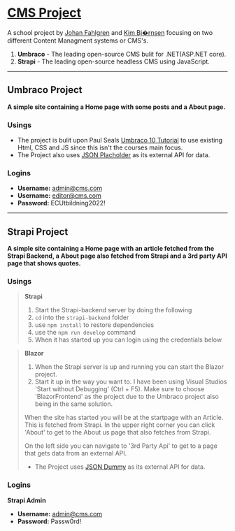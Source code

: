 # [CMS Project](https://github.com/johan-fahlgren/CMS_Project)

A school project by [Johan Fahlgren](https://github.com/johan-fahlgren) 
and [Kim Bj�rnsen](https://github.com/Bjornsen016) focusing on two different Content
Managment systems or CMS's. 

1. **Umbraco** - The leading open-source CMS bulit for .NET(ASP.NET core). 
2. **Strapi** - The leading open-source headless CMS using JavaScript. 
___
## Umbraco Project

**A simple site containing a Home page with some posts and a About page.**

### Usings

* The project is bulit upon Paul Seals [Umbraco 10 Tutorial](https://github.com/prjseal/Umbraco-10-Tutorial/tree/main)
to use existing Html, CSS and JS since this isn't the courses main focus. 
* The Project also uses [JSON Placholder](https://jsonplaceholder.typicode.com/) as its external API for data. 


### Logins

* **Username:** admin@cms.com
* **Username:** editor@cms.com
* **Password:** ECUtbildning2022!

____
## Strapi Project

**A simple site containing a Home page with an article fetched from the Strapi Backend, a About page also fetched from Strapi and a 3rd party API page that shows quotes.**

### Usings

> **Strapi**
> 1. Start the Strapi-backend server by doing the following
> 2. `cd` into the `strapi-backend` folder
> 3. use `npm install` to restore dependencies
> 4. use the `npm run develop` command
> 5. When it has started up you can login using the credentials below

> **Blazor**
> 1. When the Strapi server is up and running you can start the Blazor project.
> 2. Start it up in the way you want to. I have been using Visual Studios 'Start without Debugging' (Ctrl + F5). Make sure to choose 'BlazorFrontend' as the project due to the Umbraco project also being in the same solution.
>
> When the site has started you will be at the startpage with an Article. This is fetched from Strapi.
> In the upper right corner you can click 'About' to get to the About us page that also fetches from Strapi.
>
> On the left side you can navigate to '3rd Party Api' to get to a page that gets data from an external API. 
> * The Project uses [JSON Dummy](https://dummyjson.com) as its external API for data. 



### Logins

**Strapi Admin**
* **Username:** admin@cms.com
* **Password:** Passw0rd!
